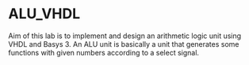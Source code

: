 # ALU_VHDL
Aim of this lab is to implement and design an arithmetic logic unit using VHDL and Basys 3. An ALU unit is basically a unit that generates some functions with given numbers according to a select signal.
